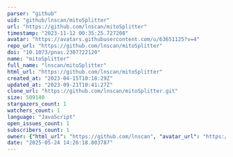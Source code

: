 ```yaml
---
parser: "github"
uid: "github/lnscan/mitoSplitter"
url: "https://github.com/lnscan/mitoSplitter"
timestamp: "2023-11-12 00:35:25.727208"
avatar: "https://avatars.githubusercontent.com/u/63651125?v=4"
repo_url: "https://github.com/lnscan/mitoSplitter"
doi: "10.1073/pnas.2307722120"
name: "mitoSplitter"
full_name: "lnscan/mitoSplitter"
html_url: "https://github.com/lnscan/mitoSplitter"
created_at: "2023-04-15T10:18:29Z"
updated_at: "2023-09-21T10:41:27Z"
clone_url: "https://github.com/lnscan/mitoSplitter.git"
size: 509140
stargazers_count: 1
watchers_count: 1
language: "JavaScript"
open_issues_count: 1
subscribers_count: 1
owner: {"html_url": "https://github.com/lnscan", "avatar_url": "https://avatars.githubusercontent.com/u/63651125?v=4", "login": "lnscan", "type": "User"}
date: "2025-05-24 14:26:18.803787"
---
```


